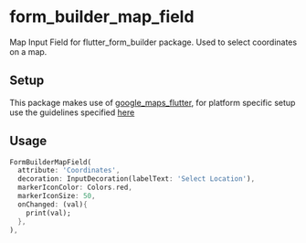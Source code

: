 # form_builder_map_field

Map Input Field for flutter_form_builder package. Used to select coordinates on a map.

## Setup

This package makes use of [google_maps_flutter](https://pub.dev/packages/google_maps_flutter), for platform specific setup use the guidelines
specified [here](https://pub.dev/packages/google_maps_flutter#-readme-tab-)

## Usage
```dart
FormBuilderMapField(
  attribute: 'Coordinates',
  decoration: InputDecoration(labelText: 'Select Location'),
  markerIconColor: Colors.red,
  markerIconSize: 50,
  onChanged: (val){
    print(val);
  },
),
```
